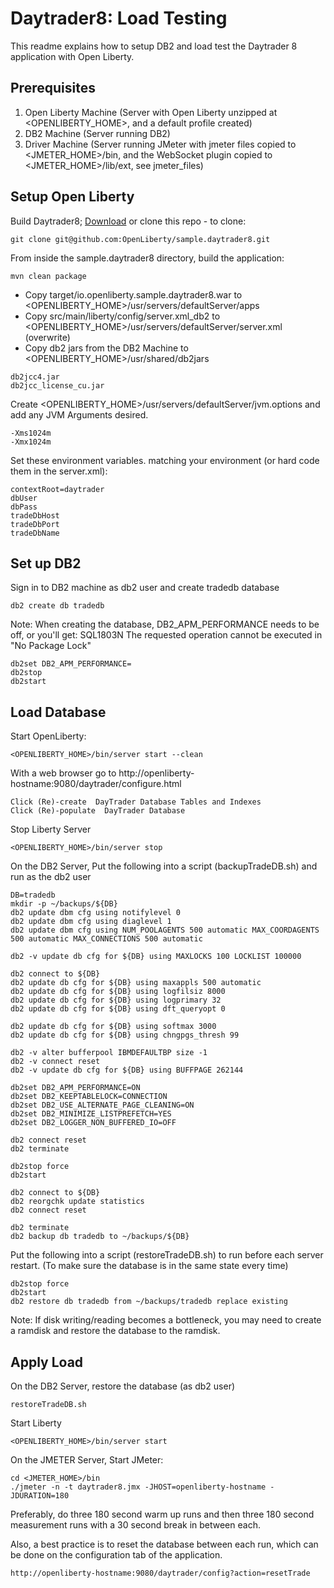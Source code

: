 # Daytrader8: Load Testing
This readme explains how to setup DB2 and load test the Daytrader 8 application with Open Liberty.

## Prerequisites

1. Open Liberty Machine (Server with Open Liberty unzipped at <OPENLIBERTY_HOME>, and a default profile created)
2. DB2 Machine (Server running DB2)
3. Driver Machine (Server running JMeter with jmeter files copied to <JMETER_HOME>/bin, and the WebSocket plugin copied to <JMETER_HOME>/lib/ext, see jmeter_files)

## Setup Open Liberty 

Build Daytrader8;
[Download](https://github.com/OpenLiberty/sample.daytrader8/archive/master.zip) or clone this repo - to clone:
```
git clone git@github.com:OpenLiberty/sample.daytrader8.git
```

From inside the sample.daytrader8 directory, build the application:
```
mvn clean package
```
* Copy target/io.openliberty.sample.daytrader8.war to <OPENLIBERTY_HOME>/usr/servers/defaultServer/apps
* Copy src/main/liberty/config/server.xml_db2 to <OPENLIBERTY_HOME>/usr/servers/defaultServer/server.xml  (overwrite)
* Copy db2 jars from the DB2 Machine to <OPENLIBERTY_HOME>/usr/shared/db2jars
```
db2jcc4.jar
db2jcc_license_cu.jar
```

Create <OPENLIBERTY_HOME>/usr/servers/defaultServer/jvm.options and add any JVM Arguments desired.
```
-Xms1024m
-Xmx1024m
```

Set these environment variables. matching your environment (or hard code them in the server.xml):
```
contextRoot=daytrader
dbUser
dbPass
tradeDbHost
tradeDbPort
tradeDbName
```

## Set up DB2
Sign in to DB2 machine as db2 user and create tradedb database
```
db2 create db tradedb
```

Note: When creating the database, DB2_APM_PERFORMANCE needs to be off, or you'll get: SQL1803N  The requested operation cannot be executed in "No Package Lock"
```
db2set DB2_APM_PERFORMANCE=
db2stop
db2start
```
 
## Load Database

Start OpenLiberty:
```
<OPENLIBERTY_HOME>/bin/server start --clean
```
 
With a web browser go to http://openliberty-hostname:9080/daytrader/configure.html
```
Click (Re)-create  DayTrader Database Tables and Indexes
Click (Re)-populate  DayTrader Database
```
 
Stop Liberty Server
```
<OPENLIBERTY_HOME>/bin/server stop
```
 
On the DB2 Server, Put the following into a script (backupTradeDB.sh) and run as the db2 user
```
DB=tradedb
mkdir -p ~/backups/${DB}
db2 update dbm cfg using notifylevel 0
db2 update dbm cfg using diaglevel 1
db2 update dbm cfg using NUM_POOLAGENTS 500 automatic MAX_COORDAGENTS 500 automatic MAX_CONNECTIONS 500 automatic

db2 -v update db cfg for ${DB} using MAXLOCKS 100 LOCKLIST 100000

db2 connect to ${DB}
db2 update db cfg for ${DB} using maxappls 500 automatic
db2 update db cfg for ${DB} using logfilsiz 8000
db2 update db cfg for ${DB} using logprimary 32
db2 update db cfg for ${DB} using dft_queryopt 0

db2 update db cfg for ${DB} using softmax 3000
db2 update db cfg for ${DB} using chngpgs_thresh 99

db2 -v alter bufferpool IBMDEFAULTBP size -1
db2 -v connect reset
db2 -v update db cfg for ${DB} using BUFFPAGE 262144

db2set DB2_APM_PERFORMANCE=ON
db2set DB2_KEEPTABLELOCK=CONNECTION
db2set DB2_USE_ALTERNATE_PAGE_CLEANING=ON
db2set DB2_MINIMIZE_LISTPREFETCH=YES
db2set DB2_LOGGER_NON_BUFFERED_IO=OFF

db2 connect reset
db2 terminate

db2stop force
db2start

db2 connect to ${DB}
db2 reorgchk update statistics
db2 connect reset

db2 terminate
db2 backup db tradedb to ~/backups/${DB}
```

Put the following into a script (restoreTradeDB.sh) to run before each server restart. (To make sure the database is in the same state every time)
```
db2stop force
db2start
db2 restore db tradedb from ~/backups/tradedb replace existing
``` 

Note: If disk writing/reading becomes a bottleneck, you may need to create a ramdisk and restore the database to the ramdisk.

## Apply Load
On the DB2 Server, restore the database (as db2 user)
```
restoreTradeDB.sh
```

Start Liberty
```
<OPENLIBERTY_HOME>/bin/server start
```

On the JMETER Server, Start JMeter:
```
cd <JMETER_HOME>/bin
./jmeter -n -t daytrader8.jmx -JHOST=openliberty-hostname -JDURATION=180
```

Preferably, do three 180 second warm up runs and then three 180 second measurement runs with a 30 second break in between each.

Also, a best practice is to reset the database between each run, which can be done on the configuration tab of the application.
```
http://openliberty-hostname:9080/daytrader/config?action=resetTrade
```
